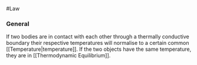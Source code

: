 #Law
### General
If two bodies are in contact with each other through a thermally conductive boundary their respective temperatures will normalise to a certain common [[Temperature|temperature]]. If the two objects have the same temperature, they are in [[Thermodynamic Equilibrium]].
